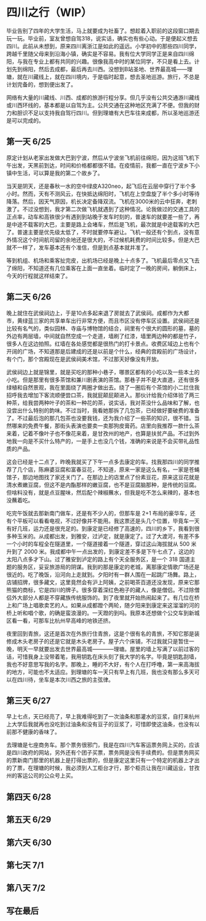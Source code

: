 # 四川之行（WIP）

毕业告别了四年的大学生活，马上就要成为社畜了。想趁着入职前的这段窗口期去玩一玩。毕业前，室友曾想自驾318，说实话，确实也有些心动。于是便起义想去四川。此前从未想到，原来四川离浙江是如此的遥远。小学初中的那些四川同学，跨越千里随父母来到沿海小镇，确实是不容易。我有位大学同学正是来自四川绵阳，与我在专业上都有共同的兴趣。很像我高中时的某位同学，不只是看上去。计划先到绵阳，然后去成都，最后再去川西。没想到B站圣地、世界最高城——理塘，就在川藏线上，就在四川境内，于是临时起意，想去圣地巡游。旅行，不总是计划完备的，想到便出发了。

网络有大量的川藏线、川西、成都的旅游行程分享。但几乎没有公共交通游川藏线或川西环线的，基本都是以自驾为主。公共交通在这种地区充满了不便。但我的财力和胆识不足以支持我自驾行四川。但到理塘有大巴车往来成都，所以圣地巡游还是可以完成的。

## 第一天 6/25

原定计划从老家出发做大巴到宁波，然后从宁波坐飞机前往绵阳，因为这班飞机下午出发，天黑前到达，时间和价格都都很不错。在疫情前，我都一直在宁波乡下小镇中生活，可以算是我的第二个故乡了。

当天是阴天，还是春秋一水的空中绿皮A320neo，起飞后在云层中穿行了半个多小时。然而，天有不测风云，在快抵达绵阳时，飞机在上空盘旋了半个多小时等待降落。然后，因天气原因，机长决定备降双流。飞机在3000米的云中狂奔，老刺激了。不过没想到，我才第二次做飞机就遇到了这种情况。论我做过的交通工具的正点率，动车和高铁很少有遇到到站晚于发车时刻的，普速车的就要差一些了，再是中途不载客的大巴，主要是路上会堵车，然后是飞机，最次就是中途载客的大巴了。普速主要是优先级太低了，不时就要停车避让。飞机一般还有个到点，没有意外情况这个时间航司留的余地还是很大的，不过候机耗费的时间比较多。但是大巴就不一样了，发车基本还有个准信，但是到点基本就并准了。

等到机组、机场和乘客扯完皮，出机场已经是晚上十点多了。飞机最后零点又飞去了绵阳，不知道还有几位乘客在上面一直坐着。临时定了一晚的房间，躺倒床上，今天的行程就这样结束了。

## 第二天 6/26

晚上就住在武侯祠边上，于是10点多起来退了房就去了武侯祠。成都作为大都市，黄绿蓝三家的共享单车出行非常方便，而且市区没有停车区设置。武侯祠还是比较有名气的，类似园林、寺庙与博物馆的结合，祠里有个很大的圆形的墓，墓的外边有两层墙，中间就自然空成一个走道，墙刷了红漆，墙里两边种的都是竹子，很多人在这边拍照。红墙在各处感觉都是很热门的打卡景点。收费区域边上也有个开阔的广场，不知道那是后建成的还是以前是个什么，经典的宫殿前的广场设计，有个门，那个宫殿现在是武侯祠美术馆，不过那天好像没有开放。

武侯祠边上就是锦里，就是买吃的那种小巷子，哪景区都有的小吃以及一些本土的小吃。但是那里有很多茶馆和兼川剧表演的茶馆。那巷子并不是大直道，还有很多绿植和自然景观，我在里面绕了两圈才做出去。绕了一圈后有个茶馆的小二拦住我招呼我去增加下客流顺便尝口茶，我就屁颠屁颠进入。那伙计给我介绍体验了两三种茶，给我尝两种叶子的茶和一种花的茶，说实话，我对茶没什么品味和了解，也没尝出什么特别的韵味。不过当时，我看她那拆了几包茶，已经做好要破费的准备了。不过最后泡的那几包茶也没要我钱，还为我介绍了一些茶的知识，很不错。当然哪来的免费午餐，那街头表演也要卖一卖那狗皮膏药。店里向我推荐一款什么茶来着，记着不像叶子也不像花来着，是甘孜州的地产，也算是扶贫产品。不过到外地我一向是不买什么特产的，一是手上也没几个钱，准确的来说是不会买带礼品性质的产品。

这会已经是十二点了，昨晚我就买了下午一点多去康定的车。找我那四川的同学推荐了几个店，陈麻婆豆腐和富春豆花，不知道，原来一家是这么有名，一家是苍蝇馆子，那边地图找了家还关门了。在那边上的店里点了份素豆花，原来这豆花就是清水煮嫩豆腐，但这不是内酯那样的嫩豆腐，也不是豆腐脑那种，是传统的豆腐。但啥料没有，就是点豆腥味，然后配个辣椒蘸水，但我是吃不怎么来辣的，基本也没蘸着吃。

吃完午饭就去那新南门做车，还是有不少人的，但那车是 2+1 布局的豪华车，还有个平板可以看看电视，不过好像并不能用。我这票还是头几个位置，毕竟车一天有好几班，运力还是很充足的。到康定是已经修了高速的，四川的乡下，我看到很多种玉米的。从成都出发，到雅安，过泸定，就是康定了。过了大渡河，有差不多一个小时的车程全在隧道里，一个隧道接着一个隧道，穿过这山海拔就从 500 米升到了 2000 米。我成都中午一点出发的，到康定差不多是下午七点了，这边的太阳八点多才下山。过了雅安到泸定的路上有个天全服务区，是一个 318 国道主题的服务区，妥妥旅游局的阴谋。我到的那是康定的老城，离那康定情歌广场还是很近的。吃了晚饭，沿河向上走就到。夕阳时有一群人围在一起跳广场舞。路上，店铺招牌，很多藏文，这里竟然会有沪上阿姨，之前喝茶百道还没发现，原来它那熊猫的商标，它是四川的牌子。很多穿着深红色袍子的藏人，像是僧侣。不过除僧侣外大部分人都是不穿藏族传统服饰的。到了夜里就开始热闹起来了。有几位在桥上和广场上唱歌卖艺的人。如果从成都蹬个两轮，随夕阳来到康定来这溜溜的河的桥上听和唱个歌，的确是蛮浪漫的。一天蹬的到吗。我原本还想做个公交车到新城区看一看，可那车比杭州早高峰的地铁还挤。

夜里回到青旅，这还是首次在外旅行住青旅，这是个很有名的青旅，不知它那是装修成木头老房子的还是它就是木头老房子。屋子六个床铺，不过我就只是暂住一晚，明天一早就要出发去世界最高城————理塘。屋里的墙上写满了以前过客的话，可惜我身上没带着笔，我用钥匙在床头刻了我大学的名字。毕竟是钥匙刮墙，我也不好意思写我的名字。那晚上，睡的不大好，有个人在打呼噜，第一来高海拔的地方，可能也不太适应。到理塘的车一天只有早上有几班，我也没有那么多天可以在四川待，坐车是本次川西之旅的主弦律。

## 第三天 6/27

早上七点，天已经亮了，早上我难得吃到了一次油条和那灌水的豆浆，自打来杭州上大学后我就再也没吃到过油条和没有豆子的豆浆了，可惜即使这油条，也没有以前那不健康的香味了。

去理塘是七座商务车。那个票务很邪门，我是在四川汽车客运票务网上买的，应该是四川政府的网站，另外还有个团子买票，票务网是没有手续费的。但是票务网买的票新南门那里的机器上是打得出票的，但是康定这里只有一个特定的机器上才出的了票，在理塘的时候，我必须到人工柜台才行，那个柜员让我在川藏运业，甘孜州的客运公司的公众号上买。

## 第四天 6/28

## 第五天 6/29

## 第六天 6/30

## 第七天 7/1

## 第八天 7/2

## 写在最后